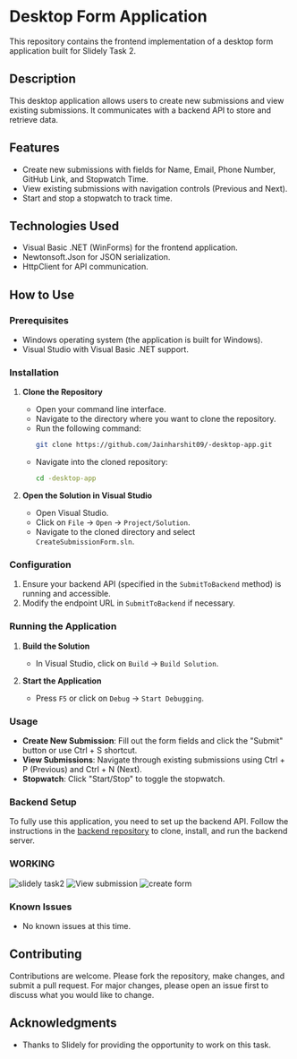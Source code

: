 # Desktop Form Application

This repository contains the frontend implementation of a desktop form application built for Slidely Task 2.

## Description

This desktop application allows users to create new submissions and view existing submissions. It communicates with a backend API to store and retrieve data.

## Features

- Create new submissions with fields for Name, Email, Phone Number, GitHub Link, and Stopwatch Time.
- View existing submissions with navigation controls (Previous and Next).
- Start and stop a stopwatch to track time.

## Technologies Used

- Visual Basic .NET (WinForms) for the frontend application.
- Newtonsoft.Json for JSON serialization.
- HttpClient for API communication.

## How to Use

### Prerequisites

- Windows operating system (the application is built for Windows).
- Visual Studio with Visual Basic .NET support.

### Installation

1. **Clone the Repository**
   - Open your command line interface.
   - Navigate to the directory where you want to clone the repository.
   - Run the following command:
     ```bash
     git clone https://github.com/Jainharshit09/-desktop-app.git
     ```
   - Navigate into the cloned repository:
     ```bash
     cd -desktop-app
     ```

2. **Open the Solution in Visual Studio**
   - Open Visual Studio.
   - Click on `File` -> `Open` -> `Project/Solution`.
   - Navigate to the cloned directory and select `CreateSubmissionForm.sln`.

### Configuration

1. Ensure your backend API (specified in the `SubmitToBackend` method) is running and accessible.
2. Modify the endpoint URL in `SubmitToBackend` if necessary.

### Running the Application

1. **Build the Solution**
   - In Visual Studio, click on `Build` -> `Build Solution`.

2. **Start the Application**
   - Press `F5` or click on `Debug` -> `Start Debugging`.

### Usage

- **Create New Submission**: Fill out the form fields and click the "Submit" button or use Ctrl + S shortcut.
- **View Submissions**: Navigate through existing submissions using Ctrl + P (Previous) and Ctrl + N (Next).
- **Stopwatch**: Click "Start/Stop" to toggle the stopwatch.

### Backend Setup

To fully use this application, you need to set up the backend API. Follow the instructions in the [backend repository](https://github.com/Jainharshit09/submission-backend) to clone, install, and run the backend server.

### WORKING
![slidely task2](https://github.com/Jainharshit09/-desktop-app/assets/114314853/a5c246ac-ef7a-420b-ae4f-b52414bff71c)
![View submission](https://github.com/Jainharshit09/-desktop-app/assets/114314853/12311185-1e3c-4658-a77a-a9bb6cfb2a09)
![create form](https://github.com/Jainharshit09/-desktop-app/assets/114314853/b5d9db5c-c884-4181-b9a8-4ca3307ea64c)



### Known Issues

- No known issues at this time.

## Contributing

Contributions are welcome. Please fork the repository, make changes, and submit a pull request. For major changes, please open an issue first to discuss what you would like to change.

## Acknowledgments

- Thanks to Slidely for providing the opportunity to work on this task.
